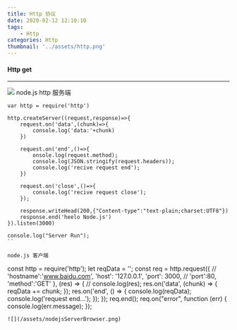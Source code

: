 ```yaml
---
title: Http 协议
date: 2020-02-12 12:10:10
tags:
    - Http
categories: Http
thumbnail: '../assets/http.png'
---
```

#### Http  get 
----------
![](/assets/http.png)
node.js http 
服务端
<!-- more -->
```
var http = require('http')

http.createServer((request,response)=>{
    request.on('data',(chunk)=>{
        console.log('data:'+chunk)
    })

    request.on('end',()=>{
        onsole.log(request.method);
        console.log(JSON.stringify(request.headers));
        console.log('recive request end');
    })

    request.on('close',()=>{
        console.log('recive request close');
    });

    response.writeHead(200,{"Content-type":"text-plain;charset:UTF8"})
    response.end('heelo Node.js')
}).listen(3000)

console.log("Server Run");
``

node.js 客户端
```
const http = require('http');
let reqData = '';
const req = http.request({
    // 'hostname':'www.baidu.com',
    'host': '127.0.0.1',
    'port': 3000,
    // 'port':80,
    'method':'GET'
}, (res) => {
    // console.log(res);
    res.on('data', (chunk) => {
        reqData += chunk;
    });
    res.on('end', () => {
        console.log(reqData);
        console.log('request end...');
    });
});
req.end();
req.on("error", function (err) {
    console.log(err.message);
});
```
![](/assets/nodejsServerBrowser.png)
